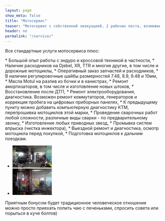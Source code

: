 ```yaml
---
layout: page
show_meta: false
title: "Мотосервис"
teaser: "Мотосервис с собственной эвакуацией, 2 рабочих поста, возможны мелкие токарные работы."
header: no
permalink: "/service/"
---
```

Все стандартные услуги мотосервиса плюс:

<div markdown="1">
* Большой опыт работы с эндуро и кроссовой техникой в частности,
* Наличие расходников на Djebel, XR, TTR и многие другие, в том числе и дорожные мотоциклы,
* Оперативный заказ запчастей и расходников,
* В наличии регулировочные шайбы размерностей 7.48, 8.9, 9.48 и 10мм,
* Масла Motul на разлив из бочки и в канистрах,
* Ремонт амортизаторов, в том числе и изготовление новых штоков,
* Восстановление после ДТП,
* Ремонт электрооборудования, диагностика. Возможен ремонт коммутаторов, генераторов и коррекция пробега на цифровых приборных панелях,
* К предыдущему пункту можно добавить компьютерную диагностику КТМ, перепрошивка мотоциклов этой марки,
* Проведение сварочных работ любой сложности, различные виды сварки - по предварительному звонку,
* Изготовление любых приводных звезд,
* Промывка систем впрыска (чистка инжектора),
* Выездной ремонт и диагностика, осмотр мотоцикла перед покупкой,
* Подготовка мотоциклов к дальним поездкам.
</div>

<ul class="clearing-thumbs small-block-grid-3" data-clearing>
  <li><a href="../images/P_20150718_105446.jpg"><img data-caption="Сервис" src="../images/P_20150718_105446_t.jpg"></a></li>
  <li><a href="../images/P_20150718_105354.jpg"><img data-caption="Сервис" src="../images/P_20150718_105354_t.jpg"></a></li>  
</ul>

Приятным бонусом будет традиционное человеческое отношение можно просто приехать попить чаю с печеньками, спросить совета или порыться в куче болтов)